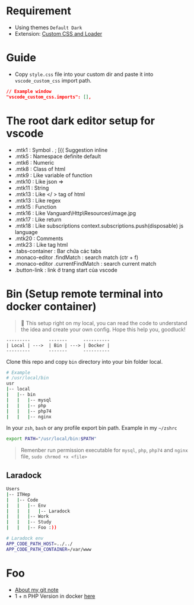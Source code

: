 # Requirement
- Using themes `Default Dark`
- Extension: [Custom CSS and Loader](https://marketplace.visualstudio.com/items?itemName=be5invis.vscode-custom-css)

# Guide
- Copy `style.css` file into your custom dir and paste it into `vscode_custom_css` import path.
```Json
// Example window
"vscode_custom_css.imports": [],
```

# The root dark editor setup for vscode
- .mtk1   : Symbol . ; [{( Suggestion inline
- .mtk5   : Namespace definite default
- .mtk6   : Numeric
- .mtk8   : Class of html
- .mtk9   : Like variable of function
- .mtk10  : Like json =>
- .mtk11  : String
- .mtk13  : Like </ > tag of html
- .mtk13  : Like regex
- .mtk15  : Function
- .mtk16  : Like Vanguard\Http\Resources\image.jpg
- .mtk17  : Like return
- .mtk18  : Like subscriptions context.subscriptions.push(disposable) js language
- .mtk20  : Comments
- .mtk23  : Like tag html
- .tabs-container : Bar chứa các tabs
- .monaco-editor .findMatch : search match (ctr + f)
- .monaco-editor .currentFindMatch : search current match
- .button-link : link ở trang start của vscode

# Bin (Setup remote terminal into docker container)
> 🔴 This setup right on my local, you can read the code to understand the idea and create your own config. Hope this help you, goodluck!

```
---------       -------      ----------
| Local | --->  | Bin | ---> | Docker |
---------       -------      ----------
```

Clone this repo and copy `bin` directory into your bin folder local.
```sh
# Example
# /usr/local/bin
usr
|-- local
|   |-- bin
|   |   |-- mysql
|   |   |-- php
|   |   |-- php74
|   |   |-- nginx
```

In your `zsh`, `bash` or any profile export bin path. Example in my `~/zshrc`
```sh
export PATH="/usr/local/bin:$PATH"
```
> Remenber run permission executable for `mysql`, `php`, `php74` and `nginx` file, `sudo chrmod +x <file>`

## Laradock
```sh
Users
|-- ITHep
|   |-- Code
|   |   |-- Env
|   |   |   |-- Laradock
|   |   |-- Work
|   |   |-- Study
|   |   |-- Foo :))
```

```sh
# Laradock env
APP_CODE_PATH_HOST=../../
APP_CODE_PATH_CONTAINER=/var/www
```

# Foo
- [About my git note](https://github.com/thep200/git.git)
- 1 + n PHP Version in docker [here](https://msirius.medium.com/1-n-php-versions-and-projects-via-laradock-51938b337071)
